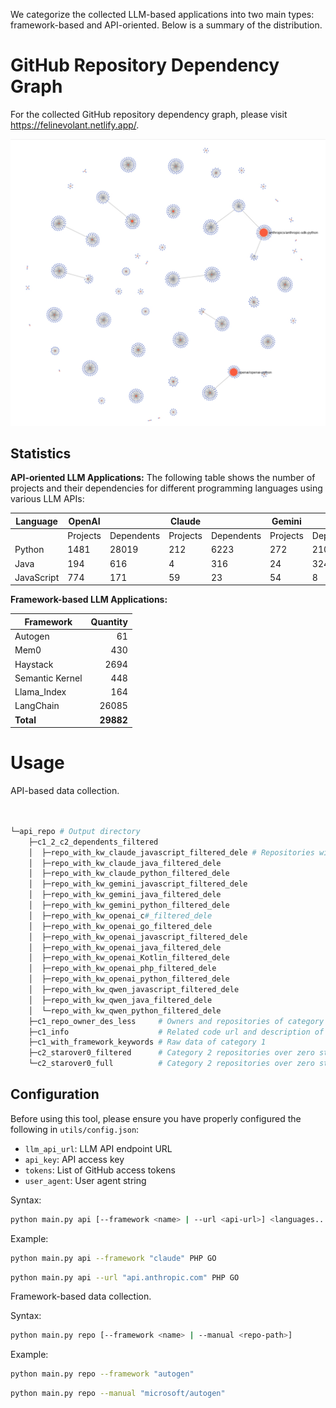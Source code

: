 We categorize the collected LLM-based applications into two main types: framework-based and API-oriented. Below is a summary of the distribution.

# GitHub Repository Dependency Graph

For the collected GitHub repository dependency graph, please visit https://felinevolant.netlify.app/.

![Preview](assets/preview_1.png)

## Statistics

**API-oriented LLM Applications:**
The following table shows the number of projects and their dependencies for different programming languages using various LLM APIs:

| Language   | OpenAI   |            | Claude   |            | Gemini   |            | Qwen     |            |
| ---------- | -------- | ---------- | -------- | ---------- | -------- | ---------- | -------- | ---------- |
|            | Projects | Dependents | Projects | Dependents | Projects | Dependents | Projects | Dependents |
| Python     | 1481     | 28019      | 212      | 6223       | 272      | 2105       | 39       | 70         |
| Java       | 194      | 616        | 4        | 316        | 24       | 324        | 5        | 3          |
| JavaScript | 774      | 171        | 59       | 23         | 54       | 8          | 1        | 0          |

**Framework-based LLM Applications:**

| Framework       |        Quantity |
| --------------- | --------------: |
| Autogen         |              61 |
| Mem0            |             430 |
| Haystack        |            2694 |
| Semantic Kernel |             448 |
| Llama_Index     |             164 |
| LangChain       |           26085 |
| **Total** | **29882** |

# Usage

API-based data collection.

```graphql


└─api_repo # Output directory
    ├─c1_2_c2_dependents_filtered
    │  ├─repo_with_kw_claude_javascript_filtered_dele # Repositories with "Claude" keyword (JavaScript)
    │  ├─repo_with_kw_claude_java_filtered_dele
    │  ├─repo_with_kw_claude_python_filtered_dele
    │  ├─repo_with_kw_gemini_javascript_filtered_dele
    │  ├─repo_with_kw_gemini_java_filtered_dele
    │  ├─repo_with_kw_gemini_python_filtered_dele
    │  ├─repo_with_kw_openai_c#_filtered_dele
    │  ├─repo_with_kw_openai_go_filtered_dele
    │  ├─repo_with_kw_openai_javascript_filtered_dele
    │  ├─repo_with_kw_openai_java_filtered_dele
    │  ├─repo_with_kw_openai_Kotlin_filtered_dele
    │  ├─repo_with_kw_openai_php_filtered_dele
    │  ├─repo_with_kw_openai_python_filtered_dele
    │  ├─repo_with_kw_qwen_javascript_filtered_dele
    │  ├─repo_with_kw_qwen_java_filtered_dele
    │  └─repo_with_kw_qwen_python_filtered_dele
    ├─c1_repo_owner_des_less     # Owners and repositories of category 1 
    ├─c1_info                    # Related code url and description of category 1 
    ├─c1_with_framework_keywords # Raw data of category 1
    ├─c2_starover0_filtered      # Category 2 repositories over zero stars
    └─c2_starover0_full          # Category 2 repositories over zero stars with full information(description and readme)
```

## Configuration

Before using this tool, please ensure you have properly configured the following in `utils/config.json`:

- `llm_api_url`: LLM API endpoint URL
- `api_key`: API access key
- `tokens`: List of GitHub access tokens
- `user_agent`: User agent string

Syntax:

```bash
python main.py api [--framework <name> | --url <api-url>] <languages...>
```

Example:

```bash
python main.py api --framework "claude" PHP GO
```

```bash
python main.py api --url "api.anthropic.com" PHP GO
```

Framework-based data collection.

Syntax:

```bash
python main.py repo [--framework <name> | --manual <repo-path>]
```

Example:

```bash
python main.py repo --framework "autogen"
```

```bash
python main.py repo --manual "microsoft/autogen"
```
